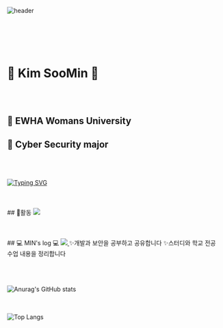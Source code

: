 ![header](https://capsule-render.vercel.app/api?type=venom&color=F7F8E0&height=120&section=header&text=MIN's%20GitHub&fontSize=90&animation=twinkling&fontColor=452c07)

<br><br> <br><br>
# 🫧 Kim SooMin 🫧
<br><br>

## 🌿 EWHA Womans University 
## 🌿 Cyber Security major 
<br>
<br><br>
<a href="https://git.io/typing-svg"><img src="https://readme-typing-svg.demolab.com?font=Gowun+Dodum&pause=1000&color=F1DB56&center=true&vCenter=true&multiline=true&width=435&height=59&lines=%ED%92%80+%EC%8A%A4%ED%83%9D+%EA%B0%9C%EB%B0%9C%EC%9E%90%EB%A5%BC+%EA%BF%88%EA%BE%B8%EB%A9%B0;%EC%9B%B9+%EA%B0%9C%EB%B0%9C%EA%B3%BC+%EB%B3%B4%EC%95%88+%EA%B3%B5%EB%B6%80%EB%A5%BC+%ED%95%98%EB%8A%94+%ED%95%99%EC%83%9D%EC%9E%85%EB%8B%88%EB%8B%A4+%3A)" alt="Typing SVG" /></a>
<br><br>
<br>
<br>
## 🌱활동
<img src="https://img.shields.io/badge/ 0 E-COPS(2023.3 ~)-FA7070.svg?style=for-the-badge"/>

<br>
<br>
<br>
<br>
## 💻 MIN's log 💻
<a href="https://minsoom48.tistory.com" target="_blank">
  <img src="http://img.shields.io/badge/Tistory-EA5220?style=for-the-badge&logo=Tistory&logoColor=white" />
</a>

</div>
✨개발과 보안을 공부하고 공유합니다
✨스터디와 학교 전공 수업 내용을 정리합니다

<br>
<br>

<br><br>
![Anurag's GitHub stats](https://github-readme-stats.vercel.app/api?username=sooominie&show_icons=true&theme=solarized-light)

<br><br>
![Top Langs](https://github-readme-stats.vercel.app/api/top-langs/?username=sooominie&layout=compact)
